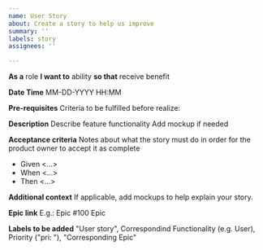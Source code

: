 ```yaml
---
name: User Story
about: Create a story to help us improve
summary: ''
labels: story
assignees: ''

---
```


**As a** role **I want to** ability **so that** receive benefit

**Date Time**
MM-DD-YYYY HH:MM

**Pre-requisites**
Criteria to be fulfilled before realize:

**Description**
Describe feature functionality Add mockup if needed

**Acceptance criteria**
Notes about what the story must do in order for the product owner to accept it as complete
- Given <...>
- When <...>
- Then <...>

**Additional context**
If applicable, add mockups to help explain your story.

**Epic link** E.g.: Epic #100 Epic

**Labels to be added** "User story", Correspondind Functionality (e.g. User), Priority ("pri: "), "Corresponding Epic"
